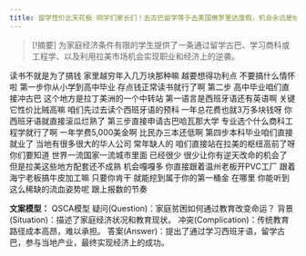 ```yaml
---
title: 留学性价比天花板 同学们家长们！去古巴留学等于去美国佛罗里达度假，机会永远是给有准备的人的！留学 
---
```

 > [!摘要]
为家庭经济条件有限的学生提供了一条通过留学古巴、学习商科或工程学、以及利用拉美市场机会实现职业和经济上的逆袭。

读书不就是为了搞钱
家里越穷年入几万块那种嘛
越要想得功利点
不要搞什么情怀啦
第一步你从小学到高中毕业
存点钱正常读书就行了啊
第二步
高中毕业咱们直接冲古巴
这个地方是拉丁美洲的一个中转站
第一语言是西班牙语还有英语啊
关键它性价比贼高嘛
咱们先过去读个西班牙语的预科
一年总花费也就3万多块钱呀
你西班牙语就直接滚瓜烂熟了
第三步直接申请古巴哈瓦那大学
专业选个什么商科工程学就行了啊
一年学费5,000美金啊
比民办三本还低啊
第四步本科毕业咱们直接就业了
当地有很多很大的华人公司
常年缺人的
咱们直接站在拉美的枢纽高前了呀
你们要知道
世界一流国家一流城市里面
已经很少
很少让你有逆天改命的机会了
但是拉美这些地方配套还不成熟
机会嘎嘎多
你直接跟着温州老板开PVC工厂
跟着海宁老板搞牛皮加工嘛
只要你肯干
就能挖到属于你的第一桶金
在哪里
你能听到这么稀缺的流血姿势呢
跟上报数的节奏

**文案模型：**
QSCA模型
疑问(Question)：家庭贫困如何通过教育改变命运？
背景(Situation)：描述了家庭经济状况和教育现状。
冲突(Complication)：传统教育路径成本高昂，难以承担。
答案(Answer)：提出了通过学习西班牙语，留学古巴，参与当地产业，最终实现经济上的成功。
